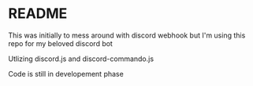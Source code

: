 # README

This was initially to mess around with discord webhook but I'm using this repo for my beloved discord bot

Utlizing discord.js and discord-commando.js

Code is still in developement phase

